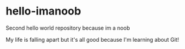 # hello-imanoob
Second hello world repository because im a noob


My life is falling apart but it's all good because I'm learning about Git!
